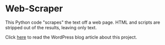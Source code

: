# Web-Scraper
<p>This Python code "scrapes" the text off a web page. HTML and scripts are stripped out of the results, leaving only text.</p>
<p>Click <a href='https://agentanakinai.wordpress.com/2019/05/22/python-web-scraping/'>here</a> to read the WordPress blog article about this project.</p>
